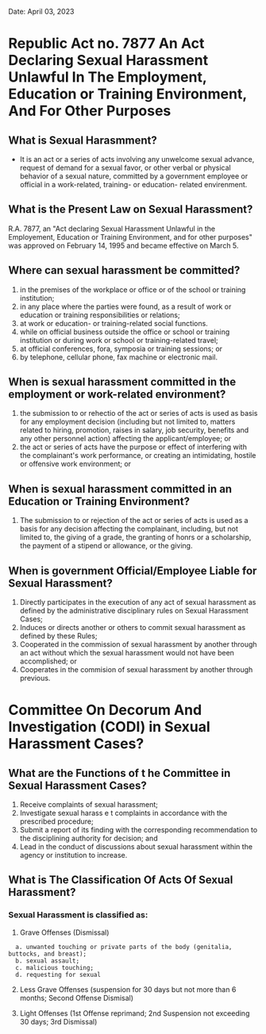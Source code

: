 Date: April 03, 2023
# Republic Act no. 7877 An Act Declaring Sexual Harassment Unlawful In The Employment, Education or Training Environment, And For Other Purposes

## What is Sexual Harasmment?
- It is an act or a series of acts involving any unwelcome sexual advance, request of demand for a sexual favor, or other verbal or physical behavior of a sexual nature, committed by a government employee or official in a work-related, training- or education- related envirenment.

## What is the Present Law on Sexual Harassment?
R.A. 7877, an "Act declaring Sexual Harassment Unlawful in the Employement, Education or Training Environment, and for other purposes" was approved on February 14, 1995 and became effective on March 5.

## Where can sexual harassment be committed?
1. in the premises of the workplace or office or of the school or training institution;
2. in any place where the parties were found, as a result of work or education or training responsibilities or relations;
3. at work or education- or training-related social functions.
4. while on official business outside the office or school or training institution or during work or school or training-related travel;
5. at official conferences, fora, symposia or training sessions; or
6. by telephone, cellular phone, fax machine or electronic mail.

## When is sexual harassment committed in the employment or work-related environment?
1. the submission to or rehectio of the act or series of acts is used as basis for any employment decision (including but not limited to, matters related to hiring, promotion, raises in salary, job security, benefits and any other personnel action) affecting the applicant/employee; or 
2. the act or series of acts have the purpose or effect of interfering with the complainant's work performance, or creating an intimidating, hostile or offensive work environment; or

## When is sexual harassment committed in an Education or Training Environment?
1. The submission to or rejection of the act or series of acts is used as a basis for any decision affecting the complainant, including, but not limited to, the giving of a grade, the granting of honrs or a scholarship, the payment of a stipend or allowance, or the giving.

## When is government Official/Employee Liable for Sexual Harassment?
1. Directly participates in the execution of any act of sexual harassment as defined by the administrative disciplinary rules on Sexual Harassment Cases;
2. Induces or directs another or others to commit sexual harassment as defined by these Rules;
3. Cooperated in the commission of sexual harassment by another through an act without which the sexual harassment would not have been accomplished; or
4. Cooperates in the commision of sexual harassment by another through previous.


# Committee On Decorum And Investigation (CODI) in Sexual Harassment Cases?

## What are the Functions of t he Committee in Sexual Harassment Cases?
1. Receive complaints of sexual harassment;
2. Investigate sexual harass e t complaints in accordance with the prescribed procedure;
3. Submit a report of its finding with the corresponding recommendation to the disciplining authority for decision; and 
4. Lead in the conduct of discussions about sexual harassment within the agency or institution to increase.

## What is The Classification Of Acts Of Sexual Harassment?
### Sexual Harassment is classified as:
1. Grave Offenses (Dismissal)
```  
  a. unwanted touching or private parts of the body (genitalia, buttocks, and breast);
  b. sexual assault;
  c. malicious touching;
  d. requesting for sexual
```

2. Less Grave Offenses (suspension for 30 days but not more than 6 months; Second Offense Dismisal)

3. Light Offenses (1st Offense reprimand; 2nd Suspension not exceeding 30 days; 3rd Dismissal)
